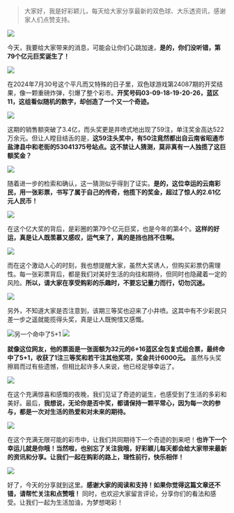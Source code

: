 > 大家好，我是好彩颖儿，每天给大家分享最新的双色球、大乐透资讯，感谢家人们点赞支持。

![](https://cdn.jsdelivr.net/gh/wangwenjie1314/PicCDN/2024-7-31/1722389575639-image.png)


今天，我要给大家带来的消息，可能会让你们心跳加速，**是的，你们没听错，第79个亿元巨奖诞生了！**


![](https://cdn.jsdelivr.net/gh/wangwenjie1314/PicCDN/2024-7-31/1722398049165-image.png)



在2024年7月30号这个平凡而又特殊的日子里，双色球游戏第24087期的开奖结果，像一颗重磅炸弹，引爆了整个彩市。**开奖号码03-09-18-19-20-26，蓝区11，这组看似随机的数字，却创造了一个又一个奇迹。**



![](https://cdn.jsdelivr.net/gh/wangwenjie1314/PicCDN/2024-7-31/1722397696842-image.png)



这期的销售额突破了3.4亿，而头奖更是井喷式地出现了59注，单注奖金高达522万余元。但让人瞠目结舌的是，**这59注头奖中，有50注竟然都出自云南省昭通市盐津县中和老街的53041375号站点。这不禁让人猜测，莫非真有一人独揽了这巨额奖金？**

![](https://cdn.jsdelivr.net/gh/wangwenjie1314/PicCDN/2024-7-31/1722397742063-image.png)





随着进一步的检索和确认，这一猜测似乎得到了证实。**是的，这位幸运的云南彩民，用一张彩票，书写了属于自己的传奇，他揽下的奖金，超过了惊人的2.61亿元人民币！**


![](https://cdn.jsdelivr.net/gh/wangwenjie1314/PicCDN/2024-7-31/1722397422697-image.png)




在这个亿大奖的背后，是彩圈的第79个亿元巨奖，也是今年的第4个。**这样的好运，真是让人既羡慕又感叹，运气来了，真的是挡也挡不住啊。**

![](https://cdn.jsdelivr.net/gh/wangwenjie1314/PicCDN/2024-7-31/1722397478756-image.png)


而在这个激动人心的时刻，我也想提醒大家，虽然大奖诱人，但购买彩票仍需理性。每一张彩票背后，都是我们对美好生活的向往和期待，但同时也隐藏着一定的风险。**所以，请大家在享受购彩的乐趣时，不要忘记量力而行，切勿沉迷。**

![](https://cdn.jsdelivr.net/gh/wangwenjie1314/PicCDN/2024-7-31/1722397526473-image.png)




另外，不知道大家是否注意到，该期三等奖也迎来了小井喷。这其中有不少彩民只差一步之遥就能揽得头奖，真是让人既惋惜又感慨。

![另一个命中了5+1](https://cdn.jsdelivr.net/gh/wangwenjie1314/PicCDN/2024-7-31/1722397640289-image.png)
![](https://cdn.jsdelivr.net/gh/wangwenjie1314/PicCDN/2024-7-31/1722389624229-image.png)

**就像这位网友，他的票面是一张面额为32元的6+16蓝区全包复式组合票，最终命中了5+1，收获了1注三等奖和若干注其他奖项，奖金共计6000元。** 虽然与头奖擦肩而过有些遗憾，但相比起许多人来说，他已经足够幸运了。

![](https://cdn.jsdelivr.net/gh/wangwenjie1314/PicCDN/2024-7-31/1722397614603-image.png)


在这个充满惊喜和感慨的夜晚，我们见证了奇迹的诞生，也感受到了生活的多彩和美好。最后，**我想说，无论你是否中奖，都请保持一颗平常心，因为每一次的参与，都是一次对生活的热爱和对未来的期待。**

![](https://cdn.jsdelivr.net/gh/wangwenjie1314/PicCDN/2024-7-31/1722397582364-image.png)

在这个充满无限可能的彩市中，让我们共同期待下一个奇迹的到来吧！**也许下一个幸运儿就是你哦！当然啦，也别忘了关注我哦，好彩颖儿每天都会给大家带来最新的资讯和分享。让我们一起在购彩的路上，理性前行，快乐相伴！**


![](https://cdn.jsdelivr.net/gh/wangwenjie1314/PicCDN/2024-7-15/1721015972260-image.png)


好了，今天的分享就到这里。**感谢大家的阅读和支持！如果你觉得这篇文章还不错，请帮忙关注和点赞哦！** 同时，也欢迎大家留言评论，分享你们的看法和感受。让我们一起为生活加油，为梦想喝彩！

